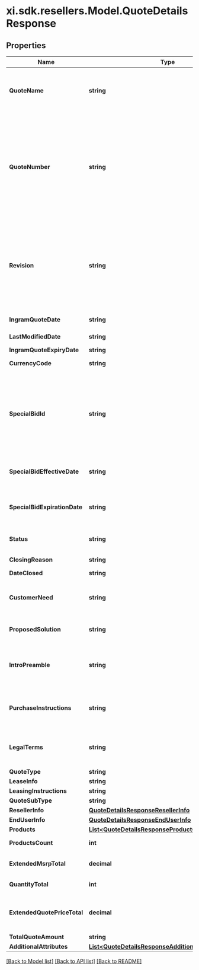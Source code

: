 # xi.sdk.resellers.Model.QuoteDetailsResponse

## Properties

Name | Type | Description | Notes
------------ | ------------- | ------------- | -------------
**QuoteName** | **string** | Quote Name given to quote by sales team or system generated.  Generally used as a reference to identify the quote. | [optional] 
**QuoteNumber** | **string** | Unique identifier generated by Ingram Micro&#39;s CRM specific to each quote.  When applying a filter to the quoteNumber and including a partial quote number in the filter, all quotes containing any information included in the filter can be retrieved as a subset of all available customer quotes. | [optional] 
**Revision** | **string** | When a quote has been revised and updated, the quote number remains the same throughout the lifecycle of the quote, however, a Revision number is updated for each revision of the quote.  The revision numbers is associated with the Unique Quote Number. | [optional] 
**IngramQuoteDate** | **string** | Date the Quote was initially Created. | [optional] 
**LastModifiedDate** | **string** | Date the Quote was last updated or modified. | [optional] 
**IngramQuoteExpiryDate** | **string** | Quote expiration date. | [optional] 
**CurrencyCode** | **string** | Three letter currency code. | [optional] 
**SpecialBidId** | **string** | Price discount identifyer to specify  a pricing discount that has been applied to the quote. If present - the priceDeviationStartDate and priceDeviationExpiryDate must be presented. Cisco refers to this as a Dart | [optional] 
**SpecialBidEffectiveDate** | **string** | If price discount has been applied to the quote - the starting date the discount begins. | [optional] 
**SpecialBidExpirationDate** | **string** | If a price discount has been applied to the quote - The date the discount expires and will no longer be applicable. | [optional] 
**Status** | **string** | This refers to the primary status of the quote.  API responses will return | [optional] 
**ClosingReason** | **string** | Closing Reason for quote. | [optional] 
**DateClosed** | **string** |  | [optional] 
**CustomerNeed** | **string** | Details related to the customer&#39;s request for the quote entered by the sales representative or system generated. | [optional] 
**ProposedSolution** | **string** | Ingram Micro proposed solution and summary of quote. | [optional] 
**IntroPreamble** | **string** | Introductory paragraph included in each quote.  Legally required - must be included when presenting the quote details. | [optional] 
**PurchaseInstructions** | **string** | Purchase instructions.  Legally required - must be included when presenting the quote details. | [optional] 
**LegalTerms** | **string** | Legal terms -  Legally required - must be included when presenting the quote details. | [optional] 
**QuoteType** | **string** |  | [optional] 
**LeaseInfo** | **string** | Lease information. | [optional] 
**LeasingInstructions** | **string** | Leasing information | [optional] 
**QuoteSubType** | **string** |  | [optional] 
**ResellerInfo** | [**QuoteDetailsResponseResellerInfo**](QuoteDetailsResponseResellerInfo.md) |  | [optional] 
**EndUserInfo** | [**QuoteDetailsResponseEndUserInfo**](QuoteDetailsResponseEndUserInfo.md) |  | [optional] 
**Products** | [**List&lt;QuoteDetailsResponseProductsInner&gt;**](QuoteDetailsResponseProductsInner.md) |  | [optional] 
**ProductsCount** | **int** | Total number of products included in the quote | [optional] 
**ExtendedMsrpTotal** | **decimal** | Total extended MSRP for all products included in the quote | [optional] 
**QuantityTotal** | **int** | Total quantity of all items in the quote. | [optional] 
**ExtendedQuotePriceTotal** | **decimal** | Total amount of quoted price for all products in the quote including both solution products and suggested products. | [optional] 
**TotalQuoteAmount** | **string** |  | [optional] 
**AdditionalAttributes** | [**List&lt;QuoteDetailsResponseAdditionalAttributesInner&gt;**](QuoteDetailsResponseAdditionalAttributesInner.md) |  | [optional] 

[[Back to Model list]](../README.md#documentation-for-models) [[Back to API list]](../README.md#documentation-for-api-endpoints) [[Back to README]](../README.md)

